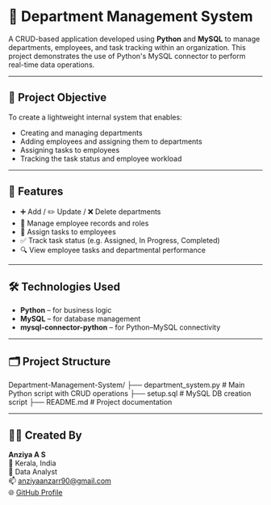 # 🏢 Department Management System

A CRUD-based application developed using **Python** and **MySQL** to manage departments, employees, and task tracking within an organization. This project demonstrates the use of Python's MySQL connector to perform real-time data operations.

---

## 📌 Project Objective

To create a lightweight internal system that enables:
- Creating and managing departments
- Adding employees and assigning them to departments
- Assigning tasks to employees
- Tracking the task status and employee workload

---

## 🚀 Features

- ➕ Add / ✏️ Update / ❌ Delete departments
- 👤 Manage employee records and roles
- 📝 Assign tasks to employees
- ✅ Track task status (e.g. Assigned, In Progress, Completed)
- 🔍 View employee tasks and departmental performance

---

## 🛠 Technologies Used

- **Python** – for business logic
- **MySQL** – for database management
- **mysql-connector-python** – for Python–MySQL connectivity


---



## 🗂 Project Structure

Department-Management-System/
├── department_system.py # Main Python script with CRUD operations
├── setup.sql # MySQL DB creation script
├── README.md # Project documentation

---


## 👩‍💻 Created By

**Anziya A S**  
📍 Kerala, India  
💼 Data Analyst  
📫 anziyaanzarr90@gmail.com  
🌐 [GitHub Profile](https://github.com/Anziya-AS)
